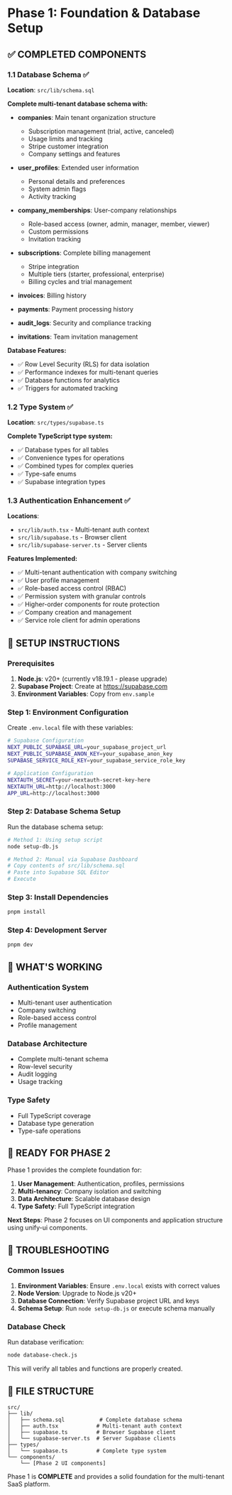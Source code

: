 # Phase 1: Foundation & Database Setup

## ✅ COMPLETED COMPONENTS

### 1.1 Database Schema ✅

**Location**: `src/lib/schema.sql`

**Complete multi-tenant database schema with:**

- **companies**: Main tenant organization structure
  - Subscription management (trial, active, canceled)
  - Usage limits and tracking
  - Stripe customer integration
  - Company settings and features

- **user_profiles**: Extended user information
  - Personal details and preferences
  - System admin flags
  - Activity tracking

- **company_memberships**: User-company relationships
  - Role-based access (owner, admin, manager, member, viewer)
  - Custom permissions
  - Invitation tracking

- **subscriptions**: Complete billing management
  - Stripe integration
  - Multiple tiers (starter, professional, enterprise)
  - Billing cycles and trial management

- **invoices**: Billing history
- **payments**: Payment processing history
- **audit_logs**: Security and compliance tracking
- **invitations**: Team invitation management

**Database Features:**
- ✅ Row Level Security (RLS) for data isolation
- ✅ Performance indexes for multi-tenant queries
- ✅ Database functions for analytics
- ✅ Triggers for automated tracking

### 1.2 Type System ✅

**Location**: `src/types/supabase.ts`

**Complete TypeScript type system:**
- ✅ Database types for all tables
- ✅ Convenience types for operations
- ✅ Combined types for complex queries
- ✅ Type-safe enums
- ✅ Supabase integration types

### 1.3 Authentication Enhancement ✅

**Locations**:
- `src/lib/auth.tsx` - Multi-tenant auth context
- `src/lib/supabase.ts` - Browser client
- `src/lib/supabase-server.ts` - Server clients

**Features Implemented:**
- ✅ Multi-tenant authentication with company switching
- ✅ User profile management
- ✅ Role-based access control (RBAC)
- ✅ Permission system with granular controls
- ✅ Higher-order components for route protection
- ✅ Company creation and management
- ✅ Service role client for admin operations

## 🔧 SETUP INSTRUCTIONS

### Prerequisites

1. **Node.js**: v20+ (currently v18.19.1 - please upgrade)
2. **Supabase Project**: Create at https://supabase.com
3. **Environment Variables**: Copy from `env.sample`

### Step 1: Environment Configuration

Create `.env.local` file with these variables:

```bash
# Supabase Configuration
NEXT_PUBLIC_SUPABASE_URL=your_supabase_project_url
NEXT_PUBLIC_SUPABASE_ANON_KEY=your_supabase_anon_key
SUPABASE_SERVICE_ROLE_KEY=your_supabase_service_role_key

# Application Configuration
NEXTAUTH_SECRET=your-nextauth-secret-key-here
NEXTAUTH_URL=http://localhost:3000
APP_URL=http://localhost:3000
```

### Step 2: Database Schema Setup

Run the database schema setup:

```bash
# Method 1: Using setup script
node setup-db.js

# Method 2: Manual via Supabase Dashboard
# Copy contents of src/lib/schema.sql
# Paste into Supabase SQL Editor
# Execute
```

### Step 3: Install Dependencies

```bash
pnpm install
```

### Step 4: Development Server

```bash
pnpm dev
```

## 🚀 WHAT'S WORKING

### Authentication System
- Multi-tenant user authentication
- Company switching
- Role-based access control
- Profile management

### Database Architecture
- Complete multi-tenant schema
- Row-level security
- Audit logging
- Usage tracking

### Type Safety
- Full TypeScript coverage
- Database type generation
- Type-safe operations

## 🔄 READY FOR PHASE 2

Phase 1 provides the complete foundation for:

1. **User Management**: Authentication, profiles, permissions
2. **Multi-tenancy**: Company isolation and switching
3. **Data Architecture**: Scalable database design
4. **Type Safety**: Full TypeScript integration

**Next Steps**: Phase 2 focuses on UI components and application structure using unify-ui components.

## 🐛 TROUBLESHOOTING

### Common Issues

1. **Environment Variables**: Ensure `.env.local` exists with correct values
2. **Node Version**: Upgrade to Node.js v20+
3. **Database Connection**: Verify Supabase project URL and keys
4. **Schema Setup**: Run `node setup-db.js` or execute schema manually

### Database Check

Run database verification:

```bash
node database-check.js
```

This will verify all tables and functions are properly created.

## 📁 FILE STRUCTURE

```
src/
├── lib/
│   ├── schema.sql           # Complete database schema
│   ├── auth.tsx            # Multi-tenant auth context
│   ├── supabase.ts         # Browser Supabase client
│   └── supabase-server.ts  # Server Supabase clients
├── types/
│   └── supabase.ts         # Complete type system
└── components/
    └── [Phase 2 UI components]
```

Phase 1 is **COMPLETE** and provides a solid foundation for the multi-tenant SaaS platform.